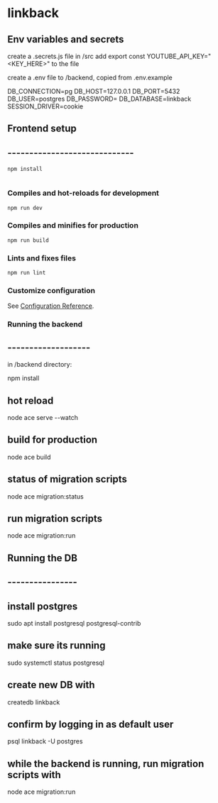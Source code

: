 # linkback

## Env variables and secrets

create a .secrets.js file in /src
add export const YOUTUBE_API_KEY="<KEY_HERE>" to the file

create a .env file to /backend, copied from .env.example

  DB_CONNECTION=pg
  DB_HOST=127.0.0.1
  DB_PORT=5432
  DB_USER=postgres
  DB_PASSWORD=
  DB_DATABASE=linkback
  SESSION_DRIVER=cookie


## Frontend setup
## -----------------------------
```
npm install


```

### Compiles and hot-reloads for development
```
npm run dev
```

### Compiles and minifies for production
```
npm run build
```

### Lints and fixes files
```
npm run lint
```

### Customize configuration
See [Configuration Reference](https://cli.vuejs.org/config/).


### Running the backend
## -------------------

in /backend directory:

npm install 

## hot reload

node ace serve --watch

## build for production

node ace build

## status of migration scripts

node ace migration:status

## run migration scripts

node ace migration:run



## Running the DB
## ----------------

## install postgres

  sudo apt install postgresql postgresql-contrib

## make sure its running 

  sudo systemctl status postgresql

## create new DB with

  createdb linkback

## confirm by logging in as default user

  psql linkback -U postgres

## while the backend is running, run migration scripts with

  node ace migration:run


